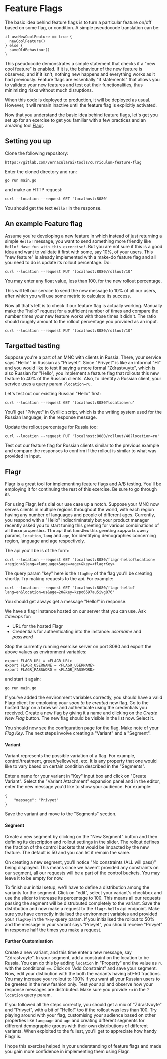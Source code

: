 # Feature Flags

The basic idea behind feature flags is to turn a particular feature on/off based on some flag, or condition. A simple pseudocode translation can be:

```
if useNewCoolFeature == true {
  newCoolFeature()
} else {
  sameOldBehaviour()
}
```

This pseudocode demonstrates a simple statement that checks if a "new cool feature" is enabled. If it is, the behaviour of the new feature is observed, and if it isn't, nothing new happens and everything works as it had previously. Feature flags are essentially "if statements" that allows you to validate your new features and test out their functionalities, thus minimizing risks without much disruptions.

When this code is deployed to production, it will be deployed as usual. However, it will remain inactive until the feature flag is explicitly activated.

Now that you understand the basic idea behind feature flags, let's get you set up for an exercise to get you familiar with a few practices and an amazing tool [Flagr](https://checkr.github.io/flagr/#/home).

## Setting you up

Clone the following repository:

```
https://gitlab.com/vernacularai/tools/curriculum-feature-flag
```

Enter the cloned directory and run:

```
go run main.go
```

and make an HTTP request:

```
curl --location --request GET 'localhost:8080'
```

You should get the text `Hello!` in the response.

## An example Feature flag

Assume you're developing a new feature in which instead of just returning a simple `Hello!` message, you want to send something more friendly like `Hello! Have fun with this excercise!`. But you are not sure if this is a good idea and want to validate it first with some, say 10%, of your users. This "new feature" is already implemented with a make-do feature flag and all you need to do is update its rollout percentage. Do:

```
curl --location --request PUT 'localhost:8080/rollout/10'
```

You may enter any float value, less than 100, for the new rollout percentage.

This will tell our service to send the new message to 10% of all our users, after which you will use some metric to calculate its success.

Now all that's left is to check if our feature flag is actually working. Manually make the "hello" request for a sufficient number of times and compare the number times your new feature works with those times it didn't. The ratio should roughly amount to the rollout percentage you provided as an input.

```
curl --location --request PUT 'localhost:8080/rollout/10'
```

## Targetted testing

Suppose you're a part of an MNC with clients in Russia. There, your service says "Hello!" in Russian as "Privyet!". Since "Privyet" is like an informal "Hi" and you would like to test if saying a more formal "Zdrastvuyte", which is also Russian for "Hello", you implement a feature flag that rollouts this new feature to 40% of the Russian clients. Also, to identify a Russian client, your service uses a query param `?location=ru`.

Let's test out our existing Russian "Hello" first:

```
curl --location --request GET 'localhost:8080?location=ru'
```

You'll get "Privyet" in Cyrillic script, which is the writing system used for the Russian language, in the response message.

Update the rollout percentage for Russia too:

```
curl --location --request PUT 'localhost:8080/rollout/40?location=ru'
```

Test out our feature flag for Russian clients similar to the previous example and compare the responses to confirm if the rollout is similar to what was provided in input.


## Flagr

Flagr is a great tool for implementing feature flags and A/B testing. You'll be employing it for continuing the rest of this exercise. Be sure to go through its 

For using Flagr, let's dial our use case up a notch. Suppose your MNC now serves clients in multiple regions throughout the world, with each region having any number of languages and people of different ages. Currently, you respond with a "Hello" indiscriminately but your product manager recently asked you to start tuning this greeting for various combinations of all these properties. The api that handles this greeting supports query params, `location`, `lang` and `age`, for identifying demographies concerning region, language and age respectively.

The api you'll be is of the form:

```
curl --location --request GET 'localhost:8080/flagr-hello?location=<region>&lang=<language>&age=<age>&key=<flagrKey>
```

The query param "key" here is the `flagKey` of the flag you'll be creating shortly. Try making requests to the api. For example:

```
curl --location --request GET 'localhost:8080/flagr-hello?lang=en&location=us&age=20&key=kzpo6597au5ivg876'
```

You should get always get a message "Hello!" in response.

We have a flagr instance hosted on our server that you can use. Ask _#devops_ for:
* URL for the hosted Flagr
* Credentials for authenticating into the instance: _username_ and _password_

Stop the currently running exercise server on port 8080 and export the above values as environment variables:

```
export FLAGR_URL = <FLAGR_URL>
export FLAGR_USERNAME = <FLAGR_USERNAME>
export FLAGR_PASSWORD = <FLAGR_PASSWORD>
```

and start it again:

```
go run main.go
```

If you've added the environment variables correctly, you should have a valid Flagr client for employing your _soon to be created_ new flag. Go to the hosted flagr on a browser and authenticate using the credentials you received. Create a new flag by giving it a name and clicking on the _Create New Flag_ button. The new flag should be visible in the list now. Select it.

You should now see the configuration page for the flag. Make note of your _Flag Key_. The next steps involve creating a "Variant" and a "Segment".

#### Variant

Variant represents the possible variation of a flag. For example, control/treatment, green/yellow/red, etc. It is any property that one would like to vary based on certain condition described in the "Segments".

Enter a name for your variant in "Key" input box and click on "Create Variant". Select the "Variant Attachment" expansion panel and in the editor, enter the new message you'd like to show your audience. For example:

```
{
	"message": "Privyet"
}
```

Save the variant and move to the "Segments" section.

#### Segment

Create a new segment by clicking on the "New Segment" button and then defining its description and rollout settings in the slider. The rollout defines the fraction of the control buckets that would be impacted by the new feature. The default is 50 and you can let it remain the same.

On creating a new segment, you'll notice "No constraints (ALL will pass)" being displayed. This means since we haven't provided any constraints on our segment, all our requests will be a part of the control buckets. You may leave it to be empty for now.

To finish our initial setup, we'll have to define a distribution among the variants for the segment. Click on "edit", select your variant's checkbox and use the slider to increase its percentage to 100. This means all our requests passing the segment will be distrubuted completely to the variant. Save the distribution and now make a request to the `flagr-hello` api endpoint. Make sure you have correctly initialised the environment variables and provided your `flagKey` in the `?key` query param. If you initialised the rollout to 50% and the message in your variant says "Privyet", you should receive "Privyet" in response half the times you make a request.

#### Further Customisation

Create a new variant, and this time enter a new message, say "Zdrastvuyte". In your segment, add a constraint on the location to be Russia. You can do this by adding `location` in "Property" and the value as `ru` with the conditional `==`. Click on "Add Constraint" and save your segment. Now, edit your distibution with the both the variants having 50-50 fractions. You may increase your rollout to 100% if you want all your Russian users to be greeted in the new fashion only. Test your api and observe how your response messages are distributed. Make sure you provide `ru` in the `?location` query param.

If you followed all the steps correctly, you should get a mix of "Zdrastvuyte" and "Privyet", with a bit of "Hello!" too if the rollout was less than 100. Try playing around with your flag, customising your audience based on other properties like `language` and `age` and creating different segments for different demographic groups with their own distributions of different variants. When exploited to the fullest, you'll get to appreciate how handy Flagr is.

I hope this exercise helped in your understanding of feature flags and made you gain more confidence in implementing them using Flagr. 
